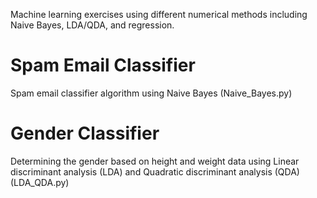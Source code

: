 Machine learning exercises using different numerical methods including Naive Bayes, LDA/QDA, and regression.

# Spam Email Classifier
Spam email classifier algorithm using Naive Bayes (Naive_Bayes.py)

# Gender Classifier
Determining the gender based on height and weight data using Linear discriminant analysis (LDA) and Quadratic discriminant analysis (QDA) (LDA_QDA.py)
